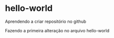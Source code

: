 # hello-world
Aprendendo a criar repositório no github

Fazendo a primeira alteração no arquivo hello-world
